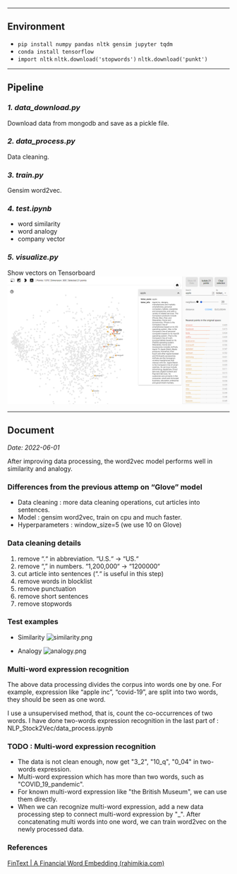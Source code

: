 
---

## **Environment**
- `pip install numpy pandas nltk gensim jupyter tqdm`
- `conda install tensorflow`
- `import nltk` `nltk.download('stopwords')` `nltk.download('punkt')`

---

## **Pipeline**
### *1. data_download.py*
Download data from mongodb and save as a pickle file.
### *2. data_process.py*
Data cleaning.
### *3. train.py*
Gensim word2vec.
### *4. test.ipynb*
- word similarity
- word analogy
- company vector
### *5. visualize.py*
Show vectors on Tensorboard
![tensorboard](img/company_vectors.png)


---

## **Document**

*Date: 2022-06-01*

After improving data processing, the word2vec model performs well in similarity and analogy.

### **Differences from the previous attemp on “Glove” model**

- Data cleaning :  more data cleaning operations, cut articles into sentences.
- Model :  gensim word2vec, train on cpu and much faster.
- Hyperparameters :  window_size=5 (we use 10 on Glove)

### **Data cleaning details**

1. remove “.“ in abbreviation.  “U.S.“ → “US.“
2. remove “,” in numbers.  “1,200,000“ → “1200000“
3. cut article into sentences (“.“ is useful in this step)
4. remove words in blocklist
5. remove punctuation
6. remove short sentences
7. remove stopwords

### **Test examples**

- Similarity
![similarity.png](https://upload-images.jianshu.io/upload_images/26964871-bf106c10c861c285.png?imageMogr2/auto-orient/strip%7CimageView2/2/w/1240)

- Analogy
![analogy.png](https://upload-images.jianshu.io/upload_images/26964871-b62038ab3dfe7aa4.png?imageMogr2/auto-orient/strip%7CimageView2/2/w/1240)



### **Multi-word expression recognition**

The above data processing divides the corpus into words one by one. For example, expression like “apple inc”, “covid-19”, are split into two words, they should be seen as one word.

I use a unsupervised method, that is, count the co-occurrences of two words. I have done two-words expression recognition in the last part of :  NLP_Stock2Vec/data_process.ipynb


### **TODO :  Multi-word expression recognition**

- The data is not clean enough, now get "3_2", "10_q", "0_04" in two-words expression.
- Multi-word expression which has more than two words, such as "COVID_19_pandemic".
- For known multi-word expression like "the British Museum", we can use them directly.
- When we can recognize multi-word expression, add a new data processing step to connect multi-word expression by "_". After concatenating multi words into one word, we can train word2vec on the newly processed data.

### **References**

[FinText | A Financial Word Embedding (rahimikia.com)](https://www.rahimikia.com/fintext)
